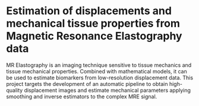 # Estimation of displacements and mechanical tissue properties from Magnetic Resonance Elastography data
MR Elastography is an imaging technique sensitive to tissue mechanics and tissue mechanical properties. Combined with mathematical models, it can be used to estimate biomarkers from low-resolution displacement data. This project targets the development of an automatic pipeline to obtain high-quality displacement images and estimate mechanical parameters applying smoothing and inverse estimators to the complex MRE signal.
